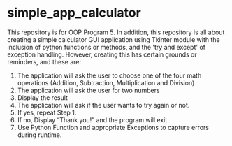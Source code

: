 # simple_app_calculator
This repository is for OOP Program 5. In addition, this repository is all about creating a simple calculator GUI application using Tkinter module with the inclusion of python functions or methods, and the 'try and except' of exception handling. However, creating this has certain grounds or reminders, and these are:
1. The application will ask the user to choose one of the four math operations (Addition, Subtraction, Multiplication and Division)
2. The application will ask the user for two numbers
3. Display the result
4. The application will ask if the user wants to try again or not.
5. If yes, repeat Step 1.
6. If no, Display “Thank you!” and the program will exit
7. Use Python Function and appropriate Exceptions to capture errors during
 runtime.


